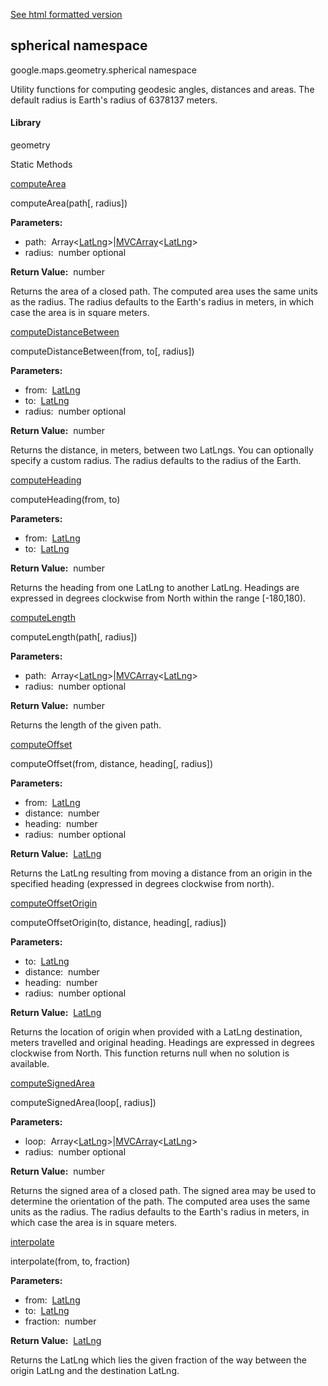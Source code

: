 [See html formatted version](https://huasofoundries.github.io/google-maps-documentation/spherical.html)


spherical namespace
-------------------

google.maps.geometry.spherical namespace

Utility functions for computing geodesic angles, distances and areas. The default radius is Earth's radius of 6378137 meters.

#### Library

geometry

Static Methods

[computeArea](#spherical.computeArea)

computeArea(path\[, radius\])

**Parameters:** 

*   path:  Array<[LatLng](LatLng.md)\>|[MVCArray](MVCArray.md)<[LatLng](LatLng.md)\>
*   radius:  number optional

**Return Value:**  number

Returns the area of a closed path. The computed area uses the same units as the radius. The radius defaults to the Earth's radius in meters, in which case the area is in square meters.

[computeDistanceBetween](#spherical.computeDistanceBetween)

computeDistanceBetween(from, to\[, radius\])

**Parameters:** 

*   from:  [LatLng](LatLng.md)
*   to:  [LatLng](LatLng.md)
*   radius:  number optional

**Return Value:**  number

Returns the distance, in meters, between two LatLngs. You can optionally specify a custom radius. The radius defaults to the radius of the Earth.

[computeHeading](#spherical.computeHeading)

computeHeading(from, to)

**Parameters:** 

*   from:  [LatLng](LatLng.md)
*   to:  [LatLng](LatLng.md)

**Return Value:**  number

Returns the heading from one LatLng to another LatLng. Headings are expressed in degrees clockwise from North within the range \[-180,180).

[computeLength](#spherical.computeLength)

computeLength(path\[, radius\])

**Parameters:** 

*   path:  Array<[LatLng](LatLng.md)\>|[MVCArray](MVCArray.md)<[LatLng](LatLng.md)\>
*   radius:  number optional

**Return Value:**  number

Returns the length of the given path.

[computeOffset](#spherical.computeOffset)

computeOffset(from, distance, heading\[, radius\])

**Parameters:** 

*   from:  [LatLng](LatLng.md)
*   distance:  number
*   heading:  number
*   radius:  number optional

**Return Value:**  [LatLng](LatLng.md)

Returns the LatLng resulting from moving a distance from an origin in the specified heading (expressed in degrees clockwise from north).

[computeOffsetOrigin](#spherical.computeOffsetOrigin)

computeOffsetOrigin(to, distance, heading\[, radius\])

**Parameters:** 

*   to:  [LatLng](LatLng.md)
*   distance:  number
*   heading:  number
*   radius:  number optional

**Return Value:**  [LatLng](LatLng.md)

Returns the location of origin when provided with a LatLng destination, meters travelled and original heading. Headings are expressed in degrees clockwise from North. This function returns null when no solution is available.

[computeSignedArea](#spherical.computeSignedArea)

computeSignedArea(loop\[, radius\])

**Parameters:** 

*   loop:  Array<[LatLng](LatLng.md)\>|[MVCArray](MVCArray.md)<[LatLng](LatLng.md)\>
*   radius:  number optional

**Return Value:**  number

Returns the signed area of a closed path. The signed area may be used to determine the orientation of the path. The computed area uses the same units as the radius. The radius defaults to the Earth's radius in meters, in which case the area is in square meters.

[interpolate](#spherical.interpolate)

interpolate(from, to, fraction)

**Parameters:** 

*   from:  [LatLng](LatLng.md)
*   to:  [LatLng](LatLng.md)
*   fraction:  number

**Return Value:**  [LatLng](LatLng.md)

Returns the LatLng which lies the given fraction of the way between the origin LatLng and the destination LatLng.